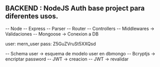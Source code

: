 ## BACKEND : NodeJS Auth base project para diferentes usos.

-- Node
-- Express
-- Parser
-- Router
-- Controllers
-- Middlewares -> Validaciones
-- Mongoose -> Conexion a DB

user: mern_user
pass: Z5GuZVruSt5XXQsd

-- Schema user -> esquema de modelo user en dbmongo
-- Bcryptjs -> encriptar password
-- JWT -> creacion
-- JWT -> revalidar